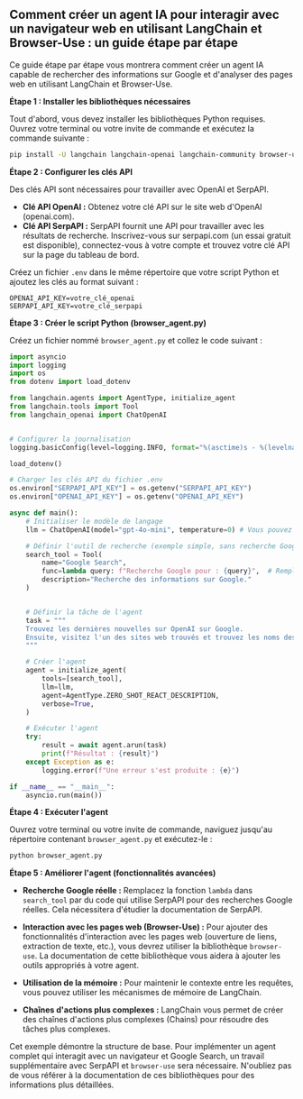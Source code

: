 ## Comment créer un agent IA pour interagir avec un navigateur web en utilisant LangChain et Browser-Use : un guide étape par étape

Ce guide étape par étape vous montrera comment créer un agent IA capable de rechercher des informations sur Google et d'analyser des pages web en utilisant LangChain et Browser-Use.

**Étape 1 : Installer les bibliothèques nécessaires**

Tout d'abord, vous devez installer les bibliothèques Python requises. Ouvrez votre terminal ou votre invite de commande et exécutez la commande suivante :

```bash
pip install -U langchain langchain-openai langchain-community browser-use python-dotenv serpapi google-search-results numexpr
```

**Étape 2 : Configurer les clés API**

Des clés API sont nécessaires pour travailler avec OpenAI et SerpAPI.

*   **Clé API OpenAI :** Obtenez votre clé API sur le site web d'OpenAI (openai.com).
*   **Clé API SerpAPI :** SerpAPI fournit une API pour travailler avec les résultats de recherche. Inscrivez-vous sur serpapi.com (un essai gratuit est disponible), connectez-vous à votre compte et trouvez votre clé API sur la page du tableau de bord.

Créez un fichier `.env` dans le même répertoire que votre script Python et ajoutez les clés au format suivant :

```
OPENAI_API_KEY=votre_clé_openai
SERPAPI_API_KEY=votre_clé_serpapi
```

**Étape 3 : Créer le script Python (browser_agent.py)**

Créez un fichier nommé `browser_agent.py` et collez le code suivant :

```python
import asyncio
import logging
import os
from dotenv import load_dotenv

from langchain.agents import AgentType, initialize_agent
from langchain.tools import Tool
from langchain_openai import ChatOpenAI


# Configurer la journalisation
logging.basicConfig(level=logging.INFO, format="%(asctime)s - %(levelname)s - %(message)s")

load_dotenv()

# Charger les clés API du fichier .env
os.environ["SERPAPI_API_KEY"] = os.getenv("SERPAPI_API_KEY")
os.environ["OPENAI_API_KEY"] = os.getenv("OPENAI_API_KEY")

async def main():
    # Initialiser le modèle de langage
    llm = ChatOpenAI(model="gpt-4o-mini", temperature=0) # Vous pouvez essayer d'autres modèles

    # Définir l'outil de recherche (exemple simple, sans recherche Google réelle)
    search_tool = Tool(
        name="Google Search",
        func=lambda query: f"Recherche Google pour : {query}",  # Remplacer par une recherche SerpAPI réelle si nécessaire
        description="Recherche des informations sur Google."
    )


    # Définir la tâche de l'agent
    task = """
    Trouvez les dernières nouvelles sur OpenAI sur Google.
    Ensuite, visitez l'un des sites web trouvés et trouvez les noms des fondateurs.
    """

    # Créer l'agent
    agent = initialize_agent(
        tools=[search_tool],
        llm=llm,
        agent=AgentType.ZERO_SHOT_REACT_DESCRIPTION,
        verbose=True,
    )

    # Exécuter l'agent
    try:
        result = await agent.arun(task)
        print(f"Résultat : {result}")
    except Exception as e:
        logging.error(f"Une erreur s'est produite : {e}")

if __name__ == "__main__":
    asyncio.run(main())
```

**Étape 4 : Exécuter l'agent**

Ouvrez votre terminal ou votre invite de commande, naviguez jusqu'au répertoire contenant `browser_agent.py` et exécutez-le :

```bash
python browser_agent.py
```

**Étape 5 : Améliorer l'agent (fonctionnalités avancées)**

*   **Recherche Google réelle :** Remplacez la fonction `lambda` dans `search_tool` par du code qui utilise SerpAPI pour des recherches Google réelles. Cela nécessitera d'étudier la documentation de SerpAPI.

*   **Interaction avec les pages web (Browser-Use) :** Pour ajouter des fonctionnalités d'interaction avec les pages web (ouverture de liens, extraction de texte, etc.), vous devrez utiliser la bibliothèque `browser-use`. La documentation de cette bibliothèque vous aidera à ajouter les outils appropriés à votre agent.

*   **Utilisation de la mémoire :** Pour maintenir le contexte entre les requêtes, vous pouvez utiliser les mécanismes de mémoire de LangChain.

*   **Chaînes d'actions plus complexes :** LangChain vous permet de créer des chaînes d'actions plus complexes (Chains) pour résoudre des tâches plus complexes.


Cet exemple démontre la structure de base. Pour implémenter un agent complet qui interagit avec un navigateur et Google Search, un travail supplémentaire avec SerpAPI et `browser-use` sera nécessaire. N'oubliez pas de vous référer à la documentation de ces bibliothèques pour des informations plus détaillées.
